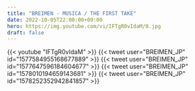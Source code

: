 ```yaml
---
title: "BREIMEN - MUSICA / THE FIRST TAKE"
date: 2022-10-05T22:00:00+09:00
hero: https://img.youtube.com/vi/IFTgR0vIdaM/0.jpg
draft: false
---
```


{{< youtube "IFTgR0vIdaM" >}}
{{< tweet user="BREIMEN_JP" id="1577584955168677889" >}}
{{< tweet user="BREIMEN_JP" id="1577647596184604677" >}}
{{< tweet user="BREIMEN_JP" id="1578010194659143681" >}}
{{< tweet user="BREIMEN_JP" id="1578252352942841857" >}}
